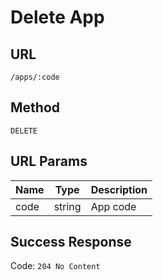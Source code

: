# Delete App

## URL
`/apps/:code`

## Method
`DELETE`

## URL Params
| Name | Type | Description |
| --- | --- | --- |
| code | string | App code |

## Success Response
Code: `204 No Content`